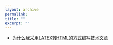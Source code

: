```yaml
---
layout: archive
permalink:
title: ""
excerpt: ""
---
```


- [为什么我采用LATEX转HTML的方式编写技术文章](https://wangrongwei.github.io/LATEX/latex2html/)


